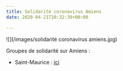 ```yaml
---
title: Solidarité coronavirus Amiens
date: 2020-04-21T10:32:39+00:00

---
```

![](/images/solidarité coronavirus amiens.jpg)

Groupes de solidarité sur Amiens :

* Saint-Maurice : [ici](https://www.facebook.com/groups/451423228935807/requests/?hoist_pending_member_ids_suggested_order=348722452362094&notif_id=1587414835162850&notif_t=group_r2j)